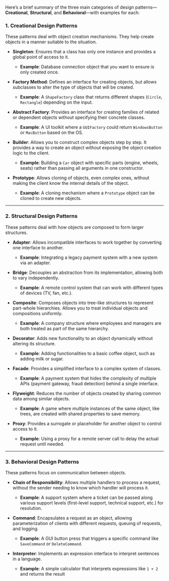 Here’s a brief summary of the three main categories of design patterns—**Creational**, **Structural**, and **Behavioral**—with examples for each:

### 1. **Creational Design Patterns**

These patterns deal with object creation mechanisms. They help create objects in a manner suitable to the situation.

* **Singleton**: Ensures that a class has only one instance and provides a global point of access to it.

  * **Example**: Database connection object that you want to ensure is only created once.

* **Factory Method**: Defines an interface for creating objects, but allows subclasses to alter the type of objects that will be created.

  * **Example**: A `ShapeFactory` class that returns different shapes (`Circle`, `Rectangle`) depending on the input.

* **Abstract Factory**: Provides an interface for creating families of related or dependent objects without specifying their concrete classes.

  * **Example**: A UI toolkit where a `GUIFactory` could return `WindowsButton` or `MacButton` based on the OS.

* **Builder**: Allows you to construct complex objects step by step. It provides a way to create an object without exposing the object creation logic to the client.

  * **Example**: Building a `Car` object with specific parts (engine, wheels, seats) rather than passing all arguments in one constructor.

* **Prototype**: Allows cloning of objects, even complex ones, without making the client know the internal details of the object.

  * **Example**: A cloning mechanism where a `Prototype` object can be cloned to create new objects.

---

### 2. **Structural Design Patterns**

These patterns deal with how objects are composed to form larger structures.

* **Adapter**: Allows incompatible interfaces to work together by converting one interface to another.

  * **Example**: Integrating a legacy payment system with a new system via an adapter.

* **Bridge**: Decouples an abstraction from its implementation, allowing both to vary independently.

  * **Example**: A remote control system that can work with different types of devices (TV, fan, etc.).

* **Composite**: Composes objects into tree-like structures to represent part-whole hierarchies. Allows you to treat individual objects and compositions uniformly.

  * **Example**: A company structure where employees and managers are both treated as part of the same hierarchy.

* **Decorator**: Adds new functionality to an object dynamically without altering its structure.

  * **Example**: Adding functionalities to a basic coffee object, such as adding milk or sugar.

* **Facade**: Provides a simplified interface to a complex system of classes.

  * **Example**: A payment system that hides the complexity of multiple APIs (payment gateway, fraud detection) behind a single interface.

* **Flyweight**: Reduces the number of objects created by sharing common data among similar objects.

  * **Example**: A game where multiple instances of the same object, like trees, are created with shared properties to save memory.

* **Proxy**: Provides a surrogate or placeholder for another object to control access to it.

  * **Example**: Using a proxy for a remote server call to delay the actual request until needed.

---

### 3. **Behavioral Design Patterns**

These patterns focus on communication between objects.

* **Chain of Responsibility**: Allows multiple handlers to process a request, without the sender needing to know which handler will process it.

  * **Example**: A support system where a ticket can be passed along various support levels (first-level support, technical support, etc.) for resolution.

* **Command**: Encapsulates a request as an object, allowing parameterization of clients with different requests, queuing of requests, and logging.

  * **Example**: A GUI button press that triggers a specific command like `SaveCommand` or `DeleteCommand`.

* **Interpreter**: Implements an expression interface to interpret sentences in a language.

  * **Example**: A simple calculator that interprets expressions like `1 + 2` and returns the result
